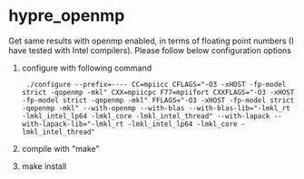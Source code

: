 # hypre_openmp

Get same results with openmp enabled, in terms of floating point numbers (I have tested with Intel compilers). Please follow below configuration options

1. configure with following command
    
        ./configure --prefix=---- CC=mpiicc CFLAGS="-O3 -xHOST -fp-model strict -qopenmp -mkl" CXX=mpiicpc F77=mpiifort CXXFLAGS="-O3 -xHOST -fp-model strict -qopenmp -mkl" FFLAGS="-O3 -xHOST -fp-model strict -qopenmp -mkl" --with-openmp --with-blas --with-blas-lib="-lmkl_rt -lmkl_intel_lp64 -lmkl_core -lmkl_intel_thread" --with-lapack --with-lapack-lib="-lmkl_rt -lmkl_intel_lp64 -lmkl_core -lmkl_intel_thread"

2. compile with "make"

3. make install


    
